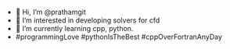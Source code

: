- 👋 Hi, I’m @prathamgit
- 👀 I’m interested in developing solvers for cfd
- 🌱 I’m currently learning cpp, python.
- #programmingLove #pythonIsTheBest #cppOverFortranAnyDay

<!---
prathamgit/prathamgit is a ✨ special ✨ repository because its `README.md` (this file) appears on your GitHub profile.
You can click the Preview link to take a look at your changes.
--->
